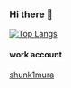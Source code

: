 ### Hi there 👋

[![Top Langs](https://github-readme-stats.vercel.app/api/top-langs/?username=tj16kimura&layout=compact)](https://github.com/anuraghazra/github-readme-stats)

#### work account
[shunk1mura](https://github.com/shunk1mura/)

<!--
**tj16kimura/tj16kimura** is a ✨ _special_ ✨ repository because its `README.md` (this file) appears on your GitHub profile.

Here are some ideas to get you started:

- 🔭 I’m currently working on ...
- 🌱 I’m currently learning ...
- 👯 I’m looking to collaborate on ...
- 🤔 I’m looking for help with ...
- 💬 Ask me about ...
- 📫 How to reach me: ...
- 😄 Pronouns: ...
- ⚡ Fun fact: ...
-->
